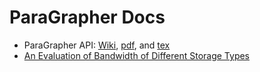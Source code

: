 #  ParaGrapher Docs

  - ParaGrapher API: [Wiki](../../../wiki/API-Documentation), [pdf](../../../raw/main/doc/api.pdf), and [tex](../../../raw/main/doc/api.tex)
  - [An Evaluation of Bandwidth of Different Storage Types](storage-eval.md) 